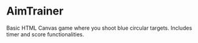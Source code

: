 # AimTrainer
Basic HTML Canvas game where you shoot blue circular targets. Includes timer and score functionalities. 
